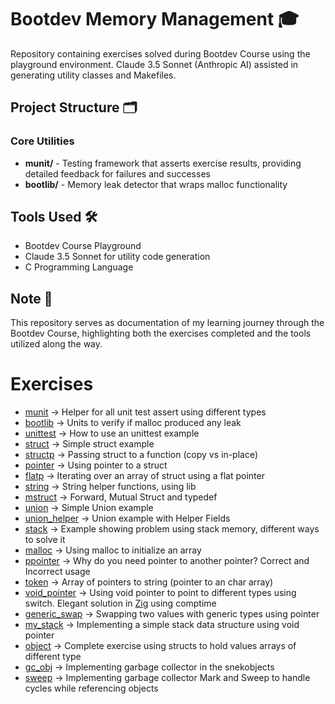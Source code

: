 # Bootdev Memory Management 🎓

Repository containing exercises solved during Bootdev Course using the playground environment. Claude 3.5 Sonnet (Anthropic AI) assisted in generating utility classes and Makefiles.

## Project Structure 🗂️

### Core Utilities
- **munit/** - Testing framework that asserts exercise results, providing detailed feedback for failures and successes
- **bootlib/** - Memory leak detector that wraps malloc functionality

## Tools Used 🛠️
- Bootdev Course Playground
- Claude 3.5 Sonnet for utility code generation
- C Programming Language

## Note 📝
This repository serves as documentation of my learning journey through the Bootdev Course, highlighting both the exercises completed and the tools utilized along the way.

# Exercises

- [munit](munit) -> Helper for all unit test assert using different types 
- [bootlib](bootlib) -> Units to verify if malloc produced any leak
- [unittest](unittest) -> How to use an unittest example
- [struct](struct) -> Simple struct example
- [structp](structp) -> Passing struct to a function (copy vs in-place)
- [pointer](pointer) -> Using pointer to a struct
- [flatp](flatp) -> Iterating over an array of struct using a flat pointer
- [string](string) -> String helper functions, using lib
- [mstruct](mstruct) -> Forward, Mutual Struct and typedef
- [union](union) -> Simple Union example
- [union_helper](union_helper) -> Union example with Helper Fields
- [stack](stack) -> Example showing problem using stack memory, different ways to solve it
- [malloc](malloc) -> Using malloc to initialize an array
- [ppointer](ppointer) -> Why do you need pointer to another pointer? Correct and Incorrect usage
- [token](token) -> Array of pointers to string (pointer to an char array)
- [void_pointer](void_pointer) -> Using void pointer to point to different types using switch. Elegant solution in [Zig](../../zig/zig-exercises/void_pointer.zig) using comptime
- [generic_swap](generic_swap) -> Swapping two values with generic types using pointer
- [my_stack](my_stack) -> Implementing a simple stack data structure using void pointer
- [object](object) -> Complete exercise using structs to hold values arrays of different type
- [gc_obj](gc_obj) -> Implementing garbage collector in the snekobjects
- [sweep](sweep) -> Implementing garbage collector Mark and Sweep to handle cycles while referencing objects
